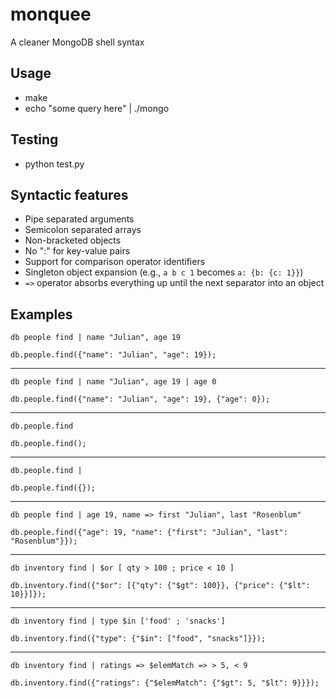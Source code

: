 # monquee
A cleaner MongoDB shell syntax

## Usage
* make
* echo "some query here" | ./mongo

## Testing
* python test.py

## Syntactic features
* Pipe separated arguments
* Semicolon separated arrays
* Non-bracketed objects
* No ":" for key-value pairs
* Support for comparison operator identifiers
* Singleton object expansion (e.g., `a b c 1` becomes `a: {b: {c: 1}}`)
* `=>` operator absorbs everything up until the next separator into an object

## Examples
`db people find | name "Julian", age 19`

`db.people.find({"name": "Julian", "age": 19});`
***
`db people find | name "Julian", age 19 | age 0`

`db.people.find({"name": "Julian", "age": 19}, {"age": 0});`
***
`db.people.find`

`db.people.find();`
***
`db.people.find |`

`db.people.find({});`
***
`db people find | age 19, name => first "Julian", last "Rosenblum"`

`db.people.find({"age": 19, "name": {"first": "Julian", "last": "Rosenblum"}});`
***
`db inventory find | $or [ qty > 100 ; price < 10 ]`

`db.inventory.find({"$or": [{"qty": {"$gt": 100}}, {"price": {"$lt": 10}}]});`
***
`db inventory find | type $in ['food' ; 'snacks']`

`db.inventory.find({"type": {"$in": ["food", "snacks"]}});`
***
`db inventory find | ratings => $elemMatch => > 5, < 9`

`db.inventory.find({"ratings": {"$elemMatch": {"$gt": 5, "$lt": 9}}});`
